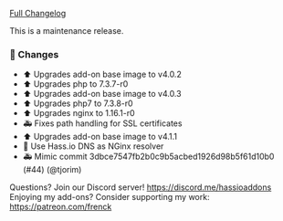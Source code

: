 [Full Changelog][changelog]

This is a maintenance release.

### 🔨 Changes

- :arrow_up: Upgrades add-on base image to v4.0.2
- :arrow_up: Upgrades php to 7.3.7-r0
- :arrow_up: Upgrades add-on base image to v4.0.3
- :arrow_up: Upgrades php7 to 7.3.8-r0
- :arrow_up: Upgrades nginx to 1.16.1-r0
- :ambulance: Fixes path handling for SSL certificates
- :arrow_up: Upgrades add-on base image to v4.1.1
- :hammer: Use Hass.io DNS as NGinx resolver
- :ambulance: Mimic commit 3dbce7547fb2b0c9b5acbed1926d98b5f61d10b0 (#44) (@tjorim)

[changelog]: https://github.com/hassio-addons/addon-grocy/compare/v0.3.1...v0.3.2

Questions? Join our Discord server! https://discord.me/hassioaddons
Enjoying my add-ons? Consider supporting my work: https://patreon.com/frenck